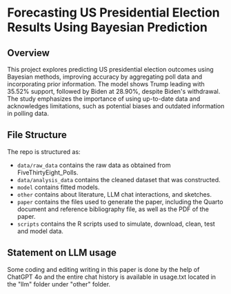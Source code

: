 # Forecasting US Presidential Election Results Using Bayesian Prediction

## Overview

This project explores predicting US presidential election outcomes using Bayesian methods, improving accuracy by aggregating poll data and incorporating prior information. The model shows Trump leading with 35.52% support, followed by Biden at 28.90%, despite Biden's withdrawal. The study emphasizes the importance of using up-to-date data and acknowledges limitations, such as potential biases and outdated information in polling data.


## File Structure

The repo is structured as:

-   `data/raw_data` contains the raw data as obtained from FiveThirtyEight_Polls.
-   `data/analysis_data` contains the cleaned dataset that was constructed.
-   `model` contains fitted models. 
-   `other` contains about literature, LLM chat interactions, and sketches.
-   `paper` contains the files used to generate the paper, including the Quarto document and reference bibliography file, as well as the PDF of the paper. 
-   `scripts` contains the R scripts used to simulate, download, clean, test and model data.


## Statement on LLM usage

Some coding and editing writing in this paper is done by the help of ChatGPT 4o and the entire chat history is available in usage.txt located in the "llm" folder under "other" folder.


